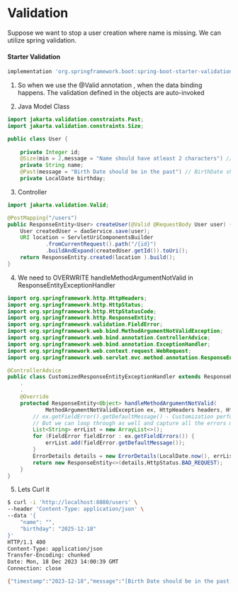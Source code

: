# Validation

Suppose we want to stop a user creation where name is missing. We can utilize spring validation.

#### Starter Validation 

```groovy
implementation 'org.springframework.boot:spring-boot-starter-validation'
```

1. So when we use the @Valid annotation , when the data binding happens. The validation defined in the objects are auto-invoked

2. Java Model Class

```java
import jakarta.validation.constraints.Past;
import jakarta.validation.constraints.Size;

public class User {
	
	private Integer id;
	@Size(min = 2,message = "Name should have atleast 2 characters") // Minimum of 2 characters in the name
	private String name;
	@Past(message = "Birth Date should be in the past") // BirthDate should be in the past
	private LocalDate birthday;
```

3. Controller

```java
import jakarta.validation.Valid;

@PostMapping("/users")
public ResponseEntity<User> createUser(@Valid @RequestBody User user) {
	User createdUser = daoService.save(user);
	URI location = ServletUriComponentsBuilder
			.fromCurrentRequest().path("/{id}")
			.buildAndExpand(createdUser.getId()).toUri();
	return ResponseEntity.created(location ).build();
}
```

4. We need to OVERWRITE handleMethodArgumentNotValid in ResponseEntityExceptionHandler

```java
import org.springframework.http.HttpHeaders;
import org.springframework.http.HttpStatus;
import org.springframework.http.HttpStatusCode;
import org.springframework.http.ResponseEntity;
import org.springframework.validation.FieldError;
import org.springframework.web.bind.MethodArgumentNotValidException;
import org.springframework.web.bind.annotation.ControllerAdvice;
import org.springframework.web.bind.annotation.ExceptionHandler;
import org.springframework.web.context.request.WebRequest;
import org.springframework.web.servlet.mvc.method.annotation.ResponseEntityExceptionHandler;

@ControllerAdvice
public class CustomizedResponseEntityExceptionHandler extends ResponseEntityExceptionHandler{
	.
    .
	@Override
	protected ResponseEntity<Object> handleMethodArgumentNotValid(
			MethodArgumentNotValidException ex, HttpHeaders headers, HttpStatusCode status, WebRequest request) {
		// ex.getFieldError().getDefaultMessage() - Customization performed to send the first error back
		// But we can loop through as well and capture all the errors messages
		List<String> errList = new ArrayList<>();
		for (FieldError fieldError : ex.getFieldErrors()) {
			errList.add(fieldError.getDefaultMessage());
		}	
		ErrorDetails details = new ErrorDetails(LocalDate.now(), errList.toString(), request.getDescription(false));
		return new ResponseEntity<>(details,HttpStatus.BAD_REQUEST);
	}
}
```

5. Lets Curl it

```bash
$ curl -i 'http://localhost:8080/users' \
--header 'Content-Type: application/json' \
--data '{
    "name": "",
    "birthday": "2025-12-18"
}'
HTTP/1.1 400 
Content-Type: application/json
Transfer-Encoding: chunked
Date: Mon, 18 Dec 2023 14:00:39 GMT
Connection: close

{"timestamp":"2023-12-18","message":"[Birth Date should be in the past, Name should have atleast 2 characters]","details":"uri=/users"}
```